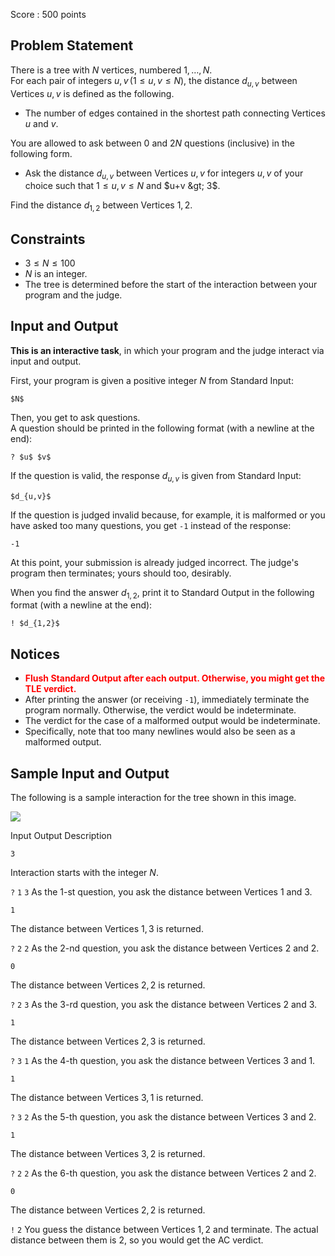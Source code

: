 Score : $500$ points

## Problem Statement

There is a tree with $N$ vertices, numbered $1, \ldots, N$.<br>
For each pair of integers $u,v\, (1 \leq u,v \leq N)$, the distance $d_{u,v}$ between Vertices $u, v$ is defined as the following.

- The number of edges contained in the shortest path connecting Vertices $u$ and $v$.

You are allowed to ask between $0$ and $2N$ questions (inclusive) in the following form.

- Ask the distance $d_{u,v}$ between Vertices $u,v$ for integers $u,v$ of your choice such that $1\leq u,v \leq N$ and $u+v &gt; 3$.

Find the distance $d_{1,2}$ between Vertices $1,2$.

## Constraints

- $3 \leq N \leq 100$
- $N$ is an integer.
- The tree is determined before the start of the interaction between your program and the judge.

## Input and Output

**This is an interactive task**, in which your program and the judge interact via input and output.

First, your program is given a positive integer $N$ from Standard Input:

```plain
$N$
```

Then, you get to ask questions.<br>
A question should be printed in the following format (with a newline at the end):

```plain
? $u$ $v$
```

If the question is valid, the response $d_{u,v}$ is given from Standard Input:

```plain
$d_{u,v}$
```

If the question is judged invalid because, for example, it is malformed or you have asked too many questions, you get `-1` instead of the response:

```plain
-1
```

At this point, your submission is already judged incorrect. The judge's program then terminates; yours should too, desirably.

When you find the answer $d_{1,2}$, print it to Standard Output in the following format (with a newline at the end):

```plain
! $d_{1,2}$
```

## Notices

- <span style="color:red">**Flush Standard Output after each output. Otherwise, you might get the TLE verdict.**</span>
- After printing the answer (or receiving `-1`), immediately terminate the program normally. Otherwise, the verdict would be indeterminate.
- The verdict for the case of a malformed output would be indeterminate.
- Specifically, note that too many newlines would also be seen as a malformed output.

## Sample Input and Output

The following is a sample interaction for the tree shown in this image.

![](https://img.atcoder.jp/arc142/1435f0bc323a9e21cf3abf1c4911e826.png)

Input
Output
Description

`3`

Interaction starts with the integer $N$.

`?` `1` `3`
As the $1$-st question, you ask the distance between Vertices $1$ and $3$.

`1`

The distance between Vertices $1,3$ is returned.

`?` `2` `2`
As the $2$-nd question, you ask the distance between Vertices $2$ and $2$.

`0`

The distance between Vertices $2,2$ is returned.

`?` `2` `3`
As the $3$-rd question, you ask the distance between Vertices $2$ and $3$.

`1`

The distance between Vertices $2,3$ is returned.

`?` `3` `1`
As the $4$-th question, you ask the distance between Vertices $3$ and $1$.

`1`

The distance between Vertices $3,1$ is returned.

`?` `3` `2`
As the $5$-th question, you ask the distance between Vertices $3$ and $2$.

`1`

The distance between Vertices $3,2$ is returned.

`?` `2` `2`
As the $6$-th question, you ask the distance between Vertices $2$ and $2$.

`0`

The distance between Vertices $2,2$ is returned.

`!` `2`
You guess the distance between Vertices $1,2$ and terminate. The actual distance between them is $2$, so you would get the AC verdict.